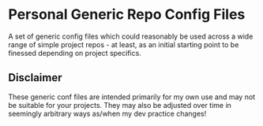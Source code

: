 # Personal Generic Repo Config Files

A set of generic config files which could reasonably be used across a wide range of simple project repos - at least, as an initial starting point to be finessed depending on project specifics.

## Disclaimer

These generic conf files are intended primarily for my own use and may not be suitable for your projects.
They may also be adjusted over time in seemingly arbitrary ways as/when my dev practice changes!
